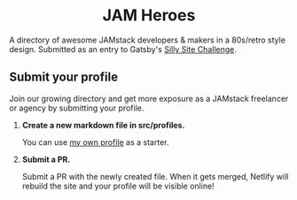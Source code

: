 <h1 align="center">
    JAM Heroes
</h1>

A directory of awesome JAMstack developers & makers in a 80s/retro style design. Submitted as an entry to Gatsby's <a href="https://www.gatsbyjs.com/blog/silly-site-challenge/">Silly Site Challenge</a>.

## Submit your profile

Join our growing directory and get more exposure as a JAMstack freelancer or agency by submitting your profile.

1.  **Create a new markdown file in src/profiles.**

    You can use <a href="https://github.com/wassim/jamheroes/blob/main/src/profiles/wassim-bourguiba.md">my own profile</a> as a starter.

2.  **Submit a PR.**

    Submit a PR with the newly created file. When it gets merged, Netlify will rebuild the site and your profile will be visible online!
